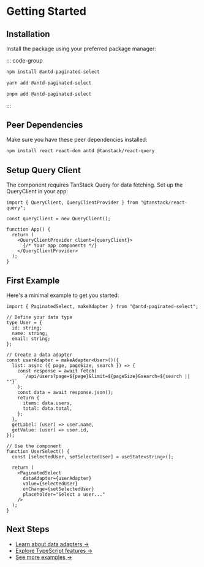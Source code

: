 # Getting Started

## Installation

Install the package using your preferred package manager:

::: code-group

```bash [npm]
npm install @antd-paginated-select
```

```bash [yarn]
yarn add @antd-paginated-select
```

```bash [pnpm]
pnpm add @antd-paginated-select
```

:::

## Peer Dependencies

Make sure you have these peer dependencies installed:

```bash
npm install react react-dom antd @tanstack/react-query
```

## Setup Query Client

The component requires TanStack Query for data fetching. Set up the QueryClient in your app:

```tsx
import { QueryClient, QueryClientProvider } from "@tanstack/react-query";

const queryClient = new QueryClient();

function App() {
  return (
    <QueryClientProvider client={queryClient}>
      {/* Your app components */}
    </QueryClientProvider>
  );
}
```

## First Example

Here's a minimal example to get you started:

```tsx
import { PaginatedSelect, makeAdapter } from "@antd-paginated-select";

// Define your data type
type User = {
  id: string;
  name: string;
  email: string;
};

// Create a data adapter
const userAdapter = makeAdapter<User>()({
  list: async ({ page, pageSize, search }) => {
    const response = await fetch(
      `/api/users?page=${page}&limit=${pageSize}&search=${search || ""}`
    );
    const data = await response.json();
    return {
      items: data.users,
      total: data.total,
    };
  },
  getLabel: (user) => user.name,
  getValue: (user) => user.id,
});

// Use the component
function UserSelect() {
  const [selectedUser, setSelectedUser] = useState<string>();

  return (
    <PaginatedSelect
      dataAdapter={userAdapter}
      value={selectedUser}
      onChange={setSelectedUser}
      placeholder="Select a user..."
    />
  );
}
```

## Next Steps

- [Learn about data adapters →](/guide/data-adapters)
- [Explore TypeScript features →](/guide/typescript)
- [See more examples →](/examples/basic)
